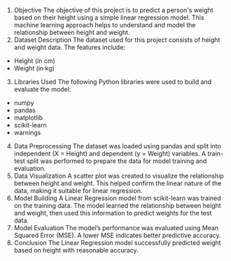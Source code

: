1. Objective
The objective of this project is to predict a person's weight based on their height using a simple linear regression model. This machine learning approach helps to understand and model the relationship between height and weight.
2. Dataset Description
The dataset used for this project consists of height and weight data. The features include:
- Height (in cm)
- Weight (in kg)
3. Libraries Used
The following Python libraries were used to build and evaluate the model:
- numpy
- pandas
- matplotlib
- scikit-learn
- warnings
4. Data Preprocessing
The dataset was loaded using pandas and split into independent (X = Height) and dependent (y = Weight) variables. A train-test split was performed to prepare the data for model training and evaluation.
5. Data Visualization
A scatter plot was created to visualize the relationship between height and weight. This helped confirm the linear nature of the data, making it suitable for linear regression.
6. Model Building
A Linear Regression model from scikit-learn was trained on the training data. The model learned the relationship between height and weight, then used this information to predict weights for the test data.
7. Model Evaluation
The model’s performance was evaluated using Mean Squared Error (MSE). A lower MSE indicates better predictive accuracy.
8. Conclusion
The Linear Regression model successfully predicted weight based on height with reasonable accuracy. 

